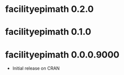 # facilityepimath 0.2.0

# facilityepimath 0.1.0

# facilityepimath 0.0.0.9000

* Initial release on CRAN
